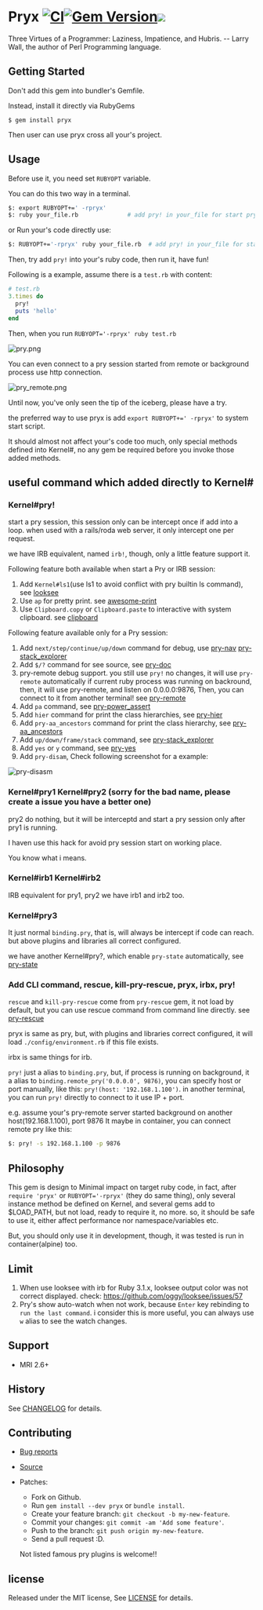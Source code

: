 # Pryx [![CI](https://github.com/zw963/pryx/actions/workflows/ci.yml/badge.svg)](https://github.com/zw963/pryx/actions/workflows/ci.yml)[![Gem Version](https://badge.fury.io/rb/pryx.svg)](http://badge.fury.io/rb/pryx)![](https://ruby-gem-downloads-badge.herokuapp.com/pryx?type=total)

Three Virtues of a Programmer: Laziness, Impatience, and Hubris. -- Larry Wall, the author of Perl Programming language.

## Getting Started

Don't add this gem into bundler's Gemfile.

Instead, install it directly via RubyGems

    $ gem install pryx
	
Then user can use pryx cross all your's project.	

## Usage

Before use it, you need set `RUBYOPT` variable.

You can do this two way in a terminal.

```sh
$: export RUBYOPT+=' -rpryx'
$: ruby your_file.rb              # add pry! in your_file for start pry session

```

or Run your's code directly use:


```sh
$: RUBYOPT+='-rpryx' ruby your_file.rb  # add pry! in your_file for start pry session
```

Then, try add `pry!` into your's ruby code, then run it, have fun!

Following is a example, assume there is a `test.rb` with content:

```rb
# test.rb
3.times do
  pry!
  puts 'hello'
end
```

Then, when you run `RUBYOPT='-rpryx' ruby test.rb`

![pry.png](images/pry!.png)

You can even connect to a pry session started from remote or background process 
use http connection.

![pry_remote.png](images/pry_remote.png)

Until now, you've only seen the tip of the iceberg, please have a try.


the preferred way to use pryx is add `export RUBYOPT+=' -rpryx'` to system start script.

It should almost not affect your's code too much, only special methods defined into Kernel#, 
no any gem be required before you invoke those added methods.

## useful command which added directly to Kernel#

### Kernel#pry!

start a pry session, this session only can be intercept once if add into a loop.
when used with a rails/roda web server, it only intercept one per request.

we have IRB equivalent, named `irb!`, though, only a little feature support it.

Following feature both available when start a Pry or IRB session:

1.  Add `Kernel#ls1`(use ls1 to avoid conflict with pry builtin ls command), see [looksee](https://github.com/oggy/looksee)
2.  Use `ap` for pretty print. see [awesome-print](https://github.com/awesome-print/awesome_print)
3.  Use `Clipboard.copy` or `Clipboard.paste` to interactive with system clipboard. see [clipboard](https://github.com/janlelis/clipboard)

Following feature available only for a Pry session:

1.  Add `next/step/continue/up/down` command for debug, use [pry-nav](https://github.com/nixme/pry-nav) [pry-stack_explorer](https://github.com/pry/pry-stack_explorer)
2.  Add `$/?` command for see source, see [pry-doc](https://github.com/pry/pry-doc)
3.  pry-remote debug support. you still use `pry!` no changes, it will use `pry-remote` automatically
    if current ruby process was running on backround, then, it will use pry-remote, and listen on 0.0.0.0:9876,
    Then, you can connect to it from another terminal! see [pry-remote](https://github.com/Mon-Ouie/pry-remote)
4.  Add `pa` command, see [pry-power_assert](https://github.com/yui-knk/pry-power_assert)
5.  Add `hier` command for print the class hierarchies, see [pry-hier](https://github.com/phaul/pry-hier)
6.  Add `pry-aa_ancestors` command for print the class hierarchy, see [pry-aa_ancestors](https://github.com/tbpgr/pry-aa_ancestors)
7.  Add `up/down/frame/stack` command, see [pry-stack_explorer](https://github.com/pry/pry-stack_explorer)
8.  Add `yes` or `y` command, see [pry-yes](https://github.com/christofferh/pry-yes)
9.  Add `pry-disam`, Check following screenshot for a example:

![pry-disasm](images/disasm.png)

### Kernel#pry1 Kernel#pry2  (sorry for the bad name, please create a issue you have a better one)

pry2 do nothing, but it will be interceptd and start a pry session only after pry1 is running.

I haven use this hack for avoid pry session start on working place.

You know what i means.

### Kernel#irb1 Kernel#irb2 

IRB equivalent for pry1, pry2
we have irb1 and irb2 too.

### Kernel#pry3

It just normal `binding.pry`, that is, will always be intercept if code can reach.
but above plugins and libraries all correct configured.

we have another Kernel#pry?, which enable `pry-state` automatically, see [pry-state](https://github.com/SudhagarS/pry-state)

### Add CLI command, rescue, kill-pry-rescue, pryx, irbx, pry!

`rescue` and `kill-pry-rescue` come from `pry-rescue` gem, it not load by default, but you can use rescue command from command line directly.
see [pry-rescue](https://github.com/ConradIrwin/pry-rescue)

pryx is same as pry, but, with plugins and libraries correct configured, it will load `./config/environment.rb` if this file exists.

irbx is same things for irb.

`pry!` just a alias to `binding.pry`, but, if process is running on background, it a alias to `binding.remote_pry('0.0.0.0', 9876)`, 
you can specify host or port manually, like this: `pry!(host: '192.168.1.100')`. 
in another terminal, you can run `pry!` directly to connect to it use IP + port.

e.g. assume your's pry-remote server started background on another host(192.168.1.100), port 9876
It maybe in container, you can connect remote pry like this:

```sh
$: pry! -s 192.168.1.100 -p 9876
```

## Philosophy

This gem is design to Minimal impact on target ruby code, in fact, after `require 'pryx'` or `RUBYOPT='-rpryx'`
(they do same thing), only several instance method be defined on Kernel, and several gems add to $LOAD_PATH, 
but not load, ready to require it, no more. so, it should be safe to use it, either affect performance nor
namespace/variables etc.

But, you should only use it in development, though, it was tested is run in container(alpine) too.

## Limit

  1. When use looksee with irb for Ruby 3.1.x, looksee output color was not correct displayed.
     check: https://github.com/oggy/looksee/issues/57
  2. Pry's show auto-watch when not work, because `Enter` key rebinding to `run the last command`.
     i consider this is more useful, you can always use `w` alias to see the watch changes.

## Support

  * MRI 2.6+

## History

  See [CHANGELOG](https://github.com/zw963/pryx/blob/master/CHANGELOG) for details.

## Contributing

  * [Bug reports](https://github.com/zw963/pryx/issues)
  * [Source](https://github.com/zw963/pryx)
  * Patches:
    * Fork on Github.
    * Run `gem install --dev pryx` or `bundle install`.
    * Create your feature branch: `git checkout -b my-new-feature`.
    * Commit your changes: `git commit -am 'Add some feature'`.
    * Push to the branch: `git push origin my-new-feature`.
    * Send a pull request :D.
	
	Not listed famous pry plugins is welcome!!

## license

Released under the MIT license, See [LICENSE](https://github.com/zw963/pryx/blob/master/LICENSE) for details.
